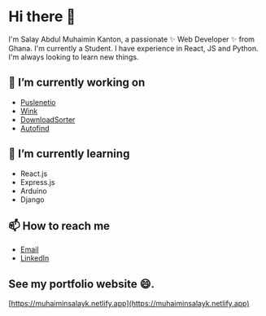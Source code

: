 # Hi there 👋

I'm Salay Abdul Muhaimin Kanton, a passionate ✨ Web Developer ✨ from Ghana. 
I'm currently a Student. 
I have experience in React, JS and Python.
I'm always looking to learn new things.

## 🔭 I’m currently working on

- [Puslenetio](https://github.com/heli-toon/pulsenetio)
- [Wink](https://sendme.netlify.app/)
- [DownloadSorter](https://github.com/heli-toon/downloadsorter/)
- [Autofind](https://github.com/heli-toon/autofind/)

## 🌱 I’m currently learning

- React.js
- Express.js
- Arduino
- Django

## 📫 How to reach me

- [Email](abdulkanton2005@gmail.com)
- [LinkedIn](https://www.linkedin.com/in/muhaimin-salay-a653b6299/)

## See my portfolio website 😄.
[https://muhaiminsalayk.netlify.app](https://muhaiminsalayk.netlify.app)

<!---

## 💬 Ask me about

- [Your Skills]
- [Your Interests]

## 😄 Pronouns

- [Your Pronouns]
## ⚡ Fun fact

- [Your Fun Fact]
--->

